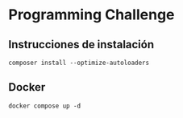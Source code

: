 # Programming Challenge

## Instrucciones de instalación

```shell
composer install --optimize-autoloaders

```
## Docker

```shell
docker compose up -d
```
